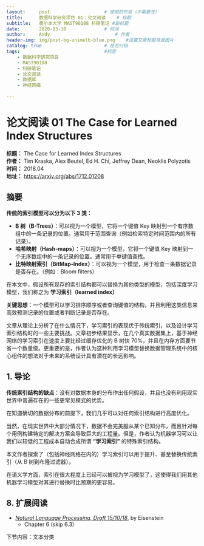 ```yaml
---
layout:     post   				    # 使用的布局（不需要改）
title:      数据科学研究项目 01：论文阅读  	# 标题 
subtitle:   墨尔本大学 MAST90108 科研笔记 #副标题
date:       2020-03-10 				# 时间
author:     Andy 						# 作者
header-img: img/post-bg-unimelb-blue.png 	#这篇文章标题背景图片
catalog: true 						# 是否归档
tags:								#标签
    - 数据科学研究项目
    - MAST90108
    - 科研笔记
    - 论文阅读
    - 数据库
    - 神经网络

---
```


<!-- 数学公式 -->
<script src="https://cdn.mathjax.org/mathjax/latest/MathJax.js?config=TeX-AMS-MML_HTMLorMML" type="text/javascript"></script>
<script type="text/x-mathjax-config">
  MathJax.Hub.Config({
    tex2jax: {
      skipTags: ['script', 'noscript', 'style', 'textarea', 'pre'],
      inlineMath: [['$','$']]
    }
  });
</script>

# 论文阅读 01 The Case for Learned Index Structures

**标题：** The Case for Learned Index Structures  
**作者：** Tim Kraska, Alex Beutel, Ed H. Chi, Jeffrey Dean, Neoklis Polyzotis  
**时间：** 2018.04  
**地址：** <https://arxiv.org/abs/1712.01208>

## 摘要
**传统的索引模型可以分为以下 3 类：**
* **B 树（B-Trees）**：可以视为一个模型，它将一个键值 Key 映射到一个有序数组中的一条记录的位置。通常用于范围查询（例如检索特定时间范围内的所有记录）。
* **哈希映射（Hash-maps）**：可以视为一个模型，它将一个键值 Key 映射到一个无序数组中的一条记录的位置。通常用于单键值查找。
* **比特映射索引（BitMap-Index）**：可以视为一个模型，用于检查一条数据记录是否存在。（例如：Bloom ﬁlters）

在本文中，假设所有现存的索引结构都可以替换为其他类型的模型，包括深度学习模型，我们称之为 **学习索引（learned index）**

**关键思想**：一个模型可以学习排序顺序或者查询键值的结构，并且利用这类信息来高效预测记录的位置或者判断记录是否存在。

文章从理论上分析了在什么情况下，学习索引的表现优于传统索引，以及设计学习索引结构时的一些主要挑战。文章初步结果显示，在几个真实数据集上，基于神经网络的学习索引在速度上要比经过缓存优化的 B 树快 70%，并且在内存方面要节省一个数量级。更重要的是，作者认为这种利用学习模型替换数据管理系统中的核心组件的想法对于未来的系统设计具有潜在的长远影响。

## 1. 导论
**传统索引结构的缺点**：没有对数据本身的分布作出任何假设，并且也没有利用现实世界中普遍存在的一些更常见模式的优势。

在知道确切的数据分布的前提下，我们几乎可以对任何索引结构进行高度优化。

当然，在现实世界中大部分情况下，数据不会完美服从某个已知分布，而且针对每个用例构建特定的解决方案会导致巨大的工程量。但是，作者认为机器学习可以让我们以较低的工程成本自动合成所谓 **“学习索引”** 的特殊索引结构。

本文作者探索了（包括神经网络在内的）学习索引可以用于提升、甚至替换传统索引（从 B 树到布隆过滤器）。

在语义学方面，索引在很大程度上已经可以被视为学习模型了，这使得我们用其他机器学习模型对其进行替换时比预期的更容易。



## 8. 扩展阅读
* _[Natural Language Processing, Draft 15/10/18](https://canvas.lms.unimelb.edu.au/courses/17601/files/2586500/download)_, by Eisenstein  
  * Chapter 6 (skip 6.3)  

下节内容：文本分类


